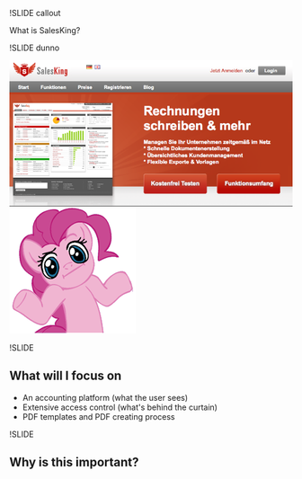 !SLIDE callout

What is SalesKing?

!SLIDE dunno

<img src="sk_fp.png" alt="SalesKing front page"/>

<img src="pinkie_dunno.png" class="dunno_lol" alt="Pinkie doesn't know" />

!SLIDE

## What will I focus on

* An accounting platform (what the user sees)
* Extensive access control (what's behind the curtain)
* PDF templates and PDF creating process

!SLIDE

## Why is this important?
